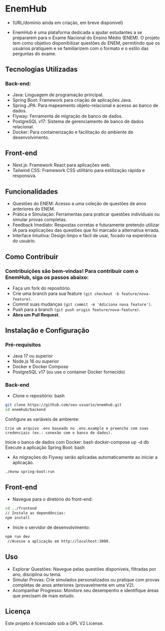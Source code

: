 # EnemHub

- (URL/dominio ainda em criação, em breve disponivel)

- EnemHub é uma plataforma dedicada a ajudar estudantes a se prepararem para o Exame Nacional do Ensino Médio (ENEM). O projeto tem como objetivo disponibilizar questões do ENEM, permitindo que os usuários pratiquem e se familiarizem com o formato e o    estilo das perguntas do exame.

  
## Tecnologias Utilizadas
### Back-end:
  - Java: Linguagem de programação principal.
  - Spring Boot: Framework para criação de aplicações Java.
  - Spring JPA: Para mapeamento objeto-relacional e acesso ao banco de dados.
  - Flyway: Ferramenta de migração de banco de dados.
  - PostgreSQL v17: Sistema de gerenciamento de banco de dados relacional.
  - Docker: Para containerização e facilitação do ambiente de desenvolvimento.

## Front-end
 - Next.js: Framework React para aplicações web.
 - Tailwind CSS: Framework CSS utilitário para estilização rápida e responsiva.

## Funcionalidades
   - Questões do ENEM: Acesso a uma coleção de questões de anos anteriores do ENEM.
   - Prática e Simulação: Ferramentas para praticar questões individuais ou simular provas completas.
   - Feedback Imediato: Respostas corretas e futuramente pretendo utilizar IA para explicações das questões que foi marcado a alternativa errada.
   - Interface Intuitiva: Design limpo e fácil de usar, focado na experiência do usuário.

## Como Contribuir
### Contribuições são bem-vindas! Para contribuir com o EnemHub, siga os passos abaixo:
 - Faça um fork do repositório.
 - Crie uma branch para sua feature `(git checkout -b feature/nova-feature)`.
 - Commit suas mudanças `(git commit -m 'Adiciona nova feature')`.
 - Push para a branch `(git push origin feature/nova-feature)`.
 - **Abra um Pull Request**.

## Instalação e Configuração
### Pré-requisitos
   - Java 17 ou superior
   - Node.js 16 ou superior
   - Docker e Docker Compose
   - PostgreSQL v17 (ou use o container Docker fornecido)

### Back-end
   - Clone o repositório:
    bash
```bash
git clone https://github.com/seu-usuario/enemhub.git
cd enemhub/backend
```
Configure as variáveis de ambiente:

    Crie um arquivo .env baseado no .env.example e preencha com suas credenciais (ex.: conexão com o banco de dados).

Inicie o banco de dados com Docker:
bash
docker-compose up -d db
Execute a aplicação Spring Boot:
bash   
 - As migrações do Flyway serão aplicadas automaticamente ao iniciar a aplicação.

```bash 
./mvnw spring-boot:run
```

## Front-end
 - Navegue para o diretório do front-end:

```bash 
cd ../frontend
// Instale as dependências:
npm install
```

- Inicie o servidor de desenvolvimento:

```bash 
npm run dev
 //Acesse a aplicação em http://localhost:3000.
```

## Uso

 - Explorar Questões: Navegue pelas questões disponíveis, filtradas por ano, disciplina ou tema.
 - Simular Provas: Crie simulados personalizados ou pratique com provas completas de anos anteriores (provavelmente em uma V2).
 - Acompanhar Progresso: Monitore seu desempenho e identifique áreas que precisam de mais estudo.

## Licença
Este projeto é licenciado sob a GPL V2 License.
